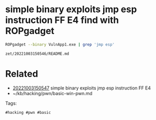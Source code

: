 # simple binary exploits jmp esp instruction FF E4 find with ROPgadget
```bash
ROPgadget --binary VulnApp1.exe | grep 'jmp esp'
```

` zet/20221003150546/README.md `

# Related

- [20221003150547](/zet/20221003150547/README.md) simple binary exploits jmp esp instruction FF E4
- ~/kb/hacking/pwn/basic-win-pwn.md

Tags:

    #hacking #pwn #basic 
